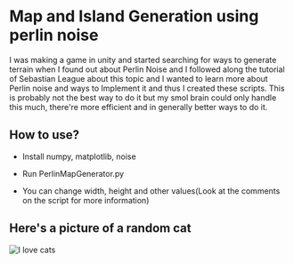 # Map and Island Generation using perlin noise

I was making a game in unity and started searching for ways to generate terrain when I found out about Perlin Noise and I followed along the tutorial of Sebastian League about this topic and I wanted to learn more about Perlin noise and ways to Implement it and thus I created these scripts. This is probably not the best way to do it but my smol brain could only handle this much, there're more efficient and in generally better ways to do it.

## How to use?

- Install numpy, matplotlib, noise

- Run PerlinMapGenerator.py

- You can change width, height and other values(Look at the comments on the script for more information)

## Here's a picture of a random cat

![I love cats](https://images.pexels.com/photos/177809/pexels-photo-177809.jpeg)
